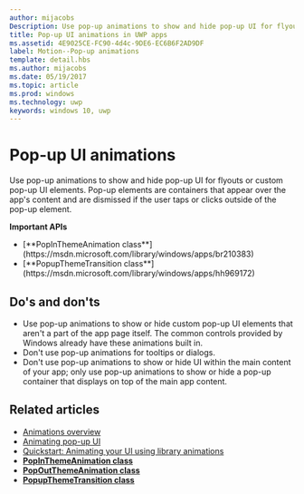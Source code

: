 ---author: mijacobsDescription: Use pop-up animations to show and hide pop-up UI for flyouts or custom pop-up UI elements. Pop-up elements are containers that appear over the app's content and are dismissed if the user taps or clicks outside of the pop-up element.title: Pop-up UI animations in UWP appsms.assetid: 4E9025CE-FC90-4d4c-9DE6-EC6B6F2AD9DFlabel: Motion--Pop-up animationstemplate: detail.hbsms.author: mijacobsms.date: 05/19/2017ms.topic: articlems.prod: windowsms.technology: uwpkeywords: windows 10, uwp---# Pop-up UI animations<link rel="stylesheet" href="https://az835927.vo.msecnd.net/sites/uwp/Resources/css/custom.css">Use pop-up animations to show and hide pop-up UI for flyouts or custom pop-up UI elements. Pop-up elements are containers that appear over the app's content and are dismissed if the user taps or clicks outside of the pop-up element.<div class="important-apis" ><b>Important APIs</b><br/><ul><li>[**PopInThemeAnimation class**](https://msdn.microsoft.com/library/windows/apps/br210383)</li><li>[**PopupThemeTransition class**](https://msdn.microsoft.com/library/windows/apps/hh969172)</li></ul></div>## Do's and don'ts-   Use pop-up animations to show or hide custom pop-up UI elements that aren't a part of the app page itself. The common controls provided by Windows already have these animations built in.-   Don't use pop-up animations for tooltips or dialogs.-   Don't use pop-up animations to show or hide UI within the main content of your app; only use pop-up animations to show or hide a pop-up container that displays on top of the main app content.## Related articles* [Animations overview](https://msdn.microsoft.com/library/windows/apps/mt187350)* [Animating pop-up UI](https://msdn.microsoft.com/library/windows/apps/xaml/jj649433)* [Quickstart: Animating your UI using library animations](https://msdn.microsoft.com/library/windows/apps/xaml/hh452703)* [**PopInThemeAnimation class**](https://msdn.microsoft.com/library/windows/apps/br210383)* [**PopOutThemeAnimation class**](https://msdn.microsoft.com/library/windows/apps/br210391)* [**PopupThemeTransition class**](https://msdn.microsoft.com/library/windows/apps/hh969172)  